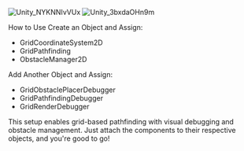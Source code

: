 ![Unity_NYKNNIvVUx](https://github.com/user-attachments/assets/3ce6c283-6397-48f6-9a5b-eb4b33d14f8d)
![Unity_3bxdaOHn9m](https://github.com/user-attachments/assets/c8e9bf23-1e9b-4bc2-a4dd-97b4e17330e8)


How to Use
Create an Object and Assign:
- GridCoordinateSystem2D
- GridPathfinding
- ObstacleManager2D

Add Another Object and Assign:
- GridObstaclePlacerDebugger
- GridPathfindingDebugger
- GridRenderDebugger

This setup enables grid-based pathfinding with visual debugging and obstacle management. Just attach the components to their respective objects, and you're good to go!

